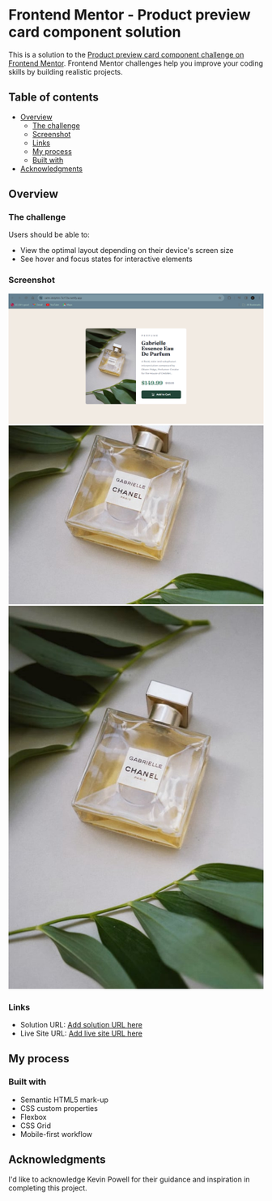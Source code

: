 # Frontend Mentor - Product preview card component solution

This is a solution to the [Product preview card component challenge on Frontend Mentor](https://www.frontendmentor.io/challenges/product-preview-card-component-GO7UmttRfa). Frontend Mentor challenges help you improve your coding skills by building realistic projects.

## Table of contents

- [Overview](#overview)
  - [The challenge](#the-challenge)
  - [Screenshot](#screenshot)
  - [Links](#links)
  - [My process](#my-process)
  - [Built with](#built-with)
- [Acknowledgments](#acknowledgments)

## Overview

### The challenge

Users should be able to:

- View the optimal layout depending on their device's screen size
- See hover and focus states for interactive elements

### Screenshot

![Solution Screenshot](./images/screenshot.png)
![Solution Screenshot](./images/image-product-mobile.jpg)
![Solution Screenshot](./images/image-product-desktop.jpg)

### Links

- Solution URL: [Add solution URL here](https://calm-dolphin-7e172e.netlify.app/)
- Live Site URL: [Add live site URL here](https://calm-dolphin-7e172e.netlify.app/)

## My process

### Built with

- Semantic HTML5 mark-up
- CSS custom properties
- Flexbox
- CSS Grid
- Mobile-first workflow

## Acknowledgments
I'd like to acknowledge Kevin Powell for their guidance and inspiration in completing this project.
